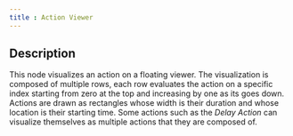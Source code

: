 ```yaml
---
title : Action Viewer
---
```


## Description

This node visualizes an action on a floating viewer. The visualization is
composed of multiple rows, each row evaluates the action on a specific index
starting from zero at the top and increasing by one as its goes down. Actions
are drawn as rectangles whose width is their duration and whose location is
their starting time. Some actions such as the *Delay Action* can visualize
themselves as multiple actions that they are composed of.
